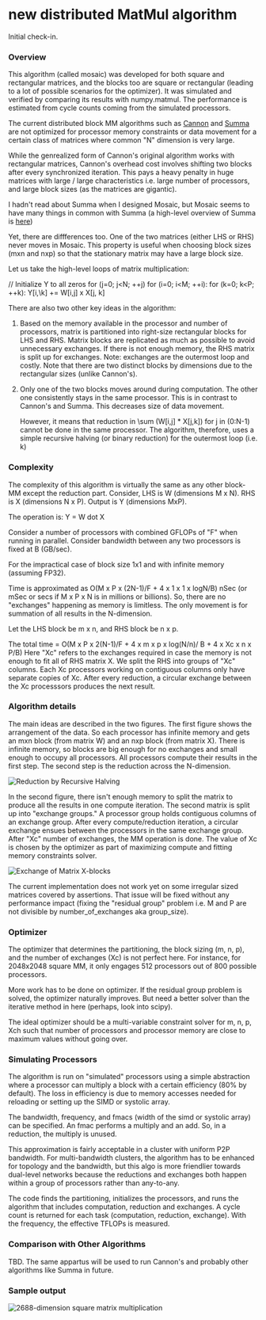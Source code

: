 
# new distributed MatMul algorithm

Initial check-in.

###  Overview

This algorithm (called mosaic) was developed for both square and rectangular matrices, and the blocks too are square or rectangular (leading to a lot of possible scenarios for the optimizer). It was simulated and verified by comparing its results with numpy.matmul. The performance is estimated from cycle counts coming from the simulated processors.

The current distributed block MM algorithms such as [Cannon](https://iq.opengenus.org/cannon-algorithm-distributed-matrix-multiplication/) and [Summa](http://www.netlib.org/lapack/lawnspdf/lawn96.pdf) are not optimized for processor memory constraints or data movement for a certain class of matrices where common "N" dimension is very large.

While the genrealized form of Cannon's original algorithm works with rectangular matrices, Cannon's overhead cost involves shifting two blocks after every synchronized iteration. This pays a heavy penalty in huge matrices with large / large characteristics i.e. large number of processors, and large block sizes (as the matrices are gigantic).

I hadn't read about Summa when I designed Mosaic, but Mosaic seems to have many things in common with Summa (a high-level overview of Summa is [here](http://cseweb.ucsd.edu/classes/fa12/cse260-b/Lectures/Lec13.pdf)) 

Yet, there are diffferences too. One of the two matrices (either LHS or RHS) never moves in Mosaic. This property is useful when choosing block sizes (mxn and nxp) so that the stationary matrix may have a large block size. 

Let us take the high-level loops of matrix multiplication:

// Initialize Y to all zeros
for (j=0; j<N; ++j) 
   for (i=0; i<M; ++i): 
      for (k=0; k<P; ++k):
         Y\[i,\k\] += W\[i,j\] x X\[j, k\]

There are also two other key ideas in the algorithm:

1. Based on the memory available in the processor and number of processors, matrix is partitioned into right-size rectangular blocks for LHS and RHS. 
   Matrix blocks are replicated as much as possible to avoid unnecessary exchanges. If there is not enough memory, the RHS matrix is split up for exchanges.
   Note: exchanges are the outermost loop and costly. Note that there are two distinct blocks by dimensions due to the rectangular sizes (unlike Cannon's). 
   
2. Only one of the two blocks moves around during computation. The other one consistently stays in the same processor. This is in contrast to Cannon's and Summa. This decreases size of data movement.

   However, it means that reduction in  \sum (W\[i,j\] \* X\[j,k\]) for j in (0:N-1) cannot be done in the same processor. 
   The algorithm, therefore, uses a simple recursive halving (or binary reduction) for the outermost loop (i.e. k)
   
 

### Complexity

The  complexity of this algorithm is virtually the same as any other block-MM except the reduction part. Consider, LHS is W (dimensions M x N). RHS is X (dimensions N x P). 
Output is Y (dimensions MxP).

The operation is: Y = W dot X  

Consider a number of processors with combined GFLOPs of "F" when running in parallel.
Consider bandwidth between any two processors is fixed at B (GB/sec).

For the impractical case of block size 1x1 and with infinite memory (assuming FP32).

Time is approximated as O(M x P x (2N-1)/F + 4 x 1 x 1 x logN/B) nSec (or mSec or secs if M x P x N is in millions or billions).
So, there are no "exchanges" happening as memory is limitless. The only movement is for summation of all results in the N-dimension.

Let the LHS block be m x n, and RHS block be n x p.

The total time = O(M x P x 2(N-1)/F  + 4 x m x p x log(N/n)/ B + 4 x Xc x n x P/B)
Here "Xc" refers to the exchanges required in case the memory is not enough to fit all of RHS matrix X. We split the RHS into groups of "Xc" columns. 
Each Xc processors working on contiguous columns only have separate copies of Xc. After every reduction, a circular exchange between the Xc processsors produces the next result. 

### Algorithm details

The main ideas are described in the two figures. The first figure shows the arrangement of the data. 
So each processor has infinite memory and gets an mxn block (from matrix W) and an nxp block (from matrix X). 
There is infinite memory, so blocks are big enough for no exchanges and small enough to occupy all processors.
All processors compute their results in the first step. The second step is the reduction across the N-dimension.

![Reduction by Recursive Halving](https://github.com/bpudiped/MosaicMM/blob/master/mosiacMM1.png)

In the second figure, there isn't enough memory to split the matrix to produce all the results in one compute iteration.
The second matrix is split up into "exchange groups." A processor group holds contiguous columns of an exchange group. 
After every compute/reduction iteration, a circular exchange ensues between the processors in the same exchange group.
After "Xc" number of exchanges, the MM operation is done. The value of Xc is chosen by the optimizer as part of maximizing
compute and fitting memory constraints solver. 

![Exchange of Matrix X-blocks](https://github.com/bpudiped/MosaicMM/blob/master/mosiacMM.png)

The current implementation does not work yet on some irregular sized matrices covered by assertions. That issue will be fixed without
any performance impact (fixing the "residual group" problem i.e. M and P are not divisible by number_of_exchanges aka group_size).

### Optimizer

The optimizer that determines the partitioning, the block sizing (m, n, p), and the number of exchanges (Xc) is not perfect here. 
For instance, for 2048x2048 square MM, it only engages 512 processors out of 800 possible processors. 

More work has to be done on optimizer. If the residual group problem is solved, the optimizer naturally improves. But need a better
solver than the iterative method in here (perhaps, look into scipy).

The ideal optimizer should be a multi-variable constraint solver for m, n, p, Xch such that number of processors and processor memory
are close to maximum values without going over.

### Simulating Processors

The algorithm is run on "simulated" processors using a simple abstraction where a processor can multiply a block with a certain efficiency (80% by default).
The loss in efficiency is due to memory accesses needed for reloading or setting up the SIMD or systolic array. 

The bandwidth, frequency, and fmacs (width of the simd or systolic array) can be specified. An fmac performs a multiply and an add. So, in a reduction, 
the multiply is unused.

This approximation is fairly acceptable in a cluster with uniform P2P bandwidth. For multi-bandwidth clusters, the algorithm has to be enhanced for topology and the bandwidth, but this algo is more friendlier towards dual-level networks because the reductions and exchanges both happen within a group of processors rather than any-to-any.

The code finds the partitioning, initializes the processors, and runs the algorithm that includes computation, reduction and exchanges.
A cycle count is returned for each task (computation, reduction, exchange). With the frequency, the effective TFLOPs is measured.

### Comparison with Other Algorithms

TBD. The same appartus will be used to run Cannon's and probably other algorithms like Summa in future.

### Sample output

![2688-dimension square matrix multiplication](https://github.com/bpudiped/MosaicMM/blob/master/mosaicLog1.PNG)





